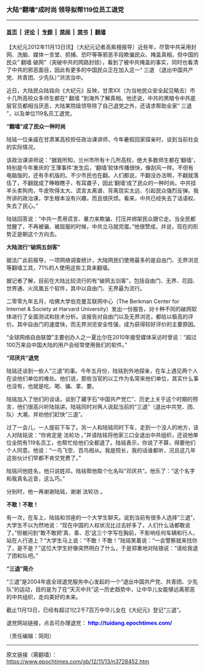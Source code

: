 ### 大陆“翻墙”成时尚 领导拟帮119位员工退党

---

#### [首页](../../../..?n3728452) &nbsp;|&nbsp; [评论](../../../../../epoch-comment?n3728452) &nbsp;|&nbsp; [专题](../../../../../epoch-special?n3728452) &nbsp;|&nbsp; [禁闻](../../../../../epoch-news?n3728452) &nbsp;|&nbsp; [禁书](../../../../../books?n3728452) &nbsp;|&nbsp; [翻墙](https://github.com/gfw-breaker/nogfw/blob/master/README.md?n3728452)


<div class="post_content" id="artbody" itemprop="articleBody">
 <!-- article content begin -->
 <p>
  【大纪元2012年11月13日讯】（大纪元记者高紫檀报导）近些年，尽管中共采用封网、洗脑、媒体一言堂、抓捕、恐吓等等邪恶手段欺骗民众、掩盖真相，但中国的民众“
  <ok href="https://www.epochtimes.com/gb/tag/%E7%BF%BB%E5%A2%99.html">
   翻墙
  </ok>
  破网”（突破中共的网路封锁），看到了被中共掩盖的事实，同时也看清了中共的邪恶面目，因此有更多的中国民众正在加入这一“
  <ok href="https://www.epochtimes.com/gb/tag/%E4%B8%89%E9%80%80.html">
   三退
  </ok>
  （退出中国共产党、共青团、少先队）”洪流当中。
 </p>
 <p>
  近日，大陆民众陆铭向《大纪元》反映，甘肃XX（为当地民众安全起见略去）市十几所高校众多师生都在“
  <ok href="https://www.epochtimes.com/gb/tag/%E7%BF%BB%E5%A2%99.html">
   翻墙
  </ok>
  ”到海外了解真相。他还说，中共的黑暗令中共底层官员都相当厌恶，大陆某院级领导除了自己退党之外，还请求帮助全家“
  <ok href="https://www.epochtimes.com/gb/tag/%E4%B8%89%E9%80%80.html">
   三退
  </ok>
  ”，以及单位119名员工退党。
 </p>
 <p>
  <b>
   “翻墙”成了民众一种时尚
  </b>
 </p>
 <p>
  陆铭一位亲戚在甘肃某高校担任政治课讲师，今年暑假回家探亲时，谈到当前社会的实际情况。
 </p>
 <p>
  该政治课讲师说：“据我所知，兰州市所有十几所高校，绝大多数师生都在‘翻墙’，特别是今年重庆的‘王薄事件’发生后，‘翻墙’软体传播很快，像刮风一样。不但有电脑版的，还有手机版的。不少市民也在翻。人们都说，不翻没办法啊，不翻就落伍了，不翻就成了睁眼瞎子、有耳聋子，因此‘翻墙’成了民众的一种时尚。中共挂羊头卖狗肉，牛皮吹得太大、谎言太离谱、背离现实太远、引起民众强烈反弹。我所讲的政治课，学生根本没有兴趣，而且很厌烦。看来，中共已经失去了话语权、失去了民心。”
 </p>
 <p>
  陆铭回答说：“中共一贯用谎言、暴力来欺骗、打压并绑架民众跟它走。当全民都觉醒了，不再被骗、被屈服的时候，中共立马就完蛋。”他很赞成，并说，现在的形势正是朝这个方向去。
 </p>
 <p>
  <b>
   大陆流行“破网五剑客”
  </b>
 </p>
 <p>
  据法广此前报导，一项网络调查统计，大陆网民们使用最多的是自由门、无界浏览等翻墙工具，71%的人使用这些工具来翻墙。
 </p>
 <p>
  据记者了解，目前在大陆比较流行的有“破网五剑客”，包括自由门、无界、花园、世界通、火凤凰五个软件，其中以自由门、无界最为流行。
 </p>
 <p>
  二零零九年五月，哈佛大学伯克曼互联网中心（The Berkman Center for Internet &amp; Society at Harvard University）发出一份报告，对十种不同的破网软体进行了全面测试和技术分析。该报告对自由门以及无界浏览，都给以极高的评价。其中自由门的速度快，而无界浏览安全性强，成为获得较好评价的主要原因。
 </p>
 <p>
  “全球网络自由联盟”主要创办人之一夏比尔在2010年接受媒体采访时曾说：“超过100万来自中国大陆的用户会经常使用我们的软件。”
 </p>
 <p>
  <b>
   “邓厌共”退党
  </b>
 </p>
 <p>
  陆铭还谈到一些人“三退”的事。今年五月份，陆铭到外地探亲，在车上遇见两个人在谈他们单位的难处。他们说，那些当官的以工作为名常来他们单位，其实什么事也没有，也就是吃、喝、骗、拿、要。
 </p>
 <p>
  陆铭加入了他们的谈话，谈到了藏字石“中国共产党亡”、历史上关于这个时期的预言，他们很高兴听陆铭讲。陆铭同时对两人说起当前的“三退”（退出中共党、团、队）大潮，并劝他们赶快“三退”。
 </p>
 <p>
  过了一会儿，一人提前下车了。另一人和陆铭同时下车，走到一个没人的地方，该人对陆铭说：“你肯定是
  <ok href="https://www.epochtimes.com/gb/tag/%E6%B3%95%E8%BD%AE%E5%8A%9F.html">
   法轮功
  </ok>
  。”并请陆铭将他家三口全退出中共组织，还说他单位全院有119名员工，也帮忙给他们全都退了。陆铭表示，你说了不算，得要他们个人同意。他说：“一鸟飞空、百鸟相从。我是院长，我的话谁都听，况且这几年这些伙计们早都不肯交党费了。”
 </p>
 <p>
  陆铭问他姓名，他只说姓邓。陆铭帮他取个化名叫“邓厌共”。他乐了：“这个名字和我真名近音，这么巧。”
 </p>
 <p>
  分别时，他一再谢谢陆铭，谢谢
  <ok href="https://www.epochtimes.com/gb/tag/%E6%B3%95%E8%BD%AE%E5%8A%9F.html">
   法轮功
  </ok>
  。
 </p>
 <p>
  <b>
   不敢！不敢！
  </b>
 </p>
 <p>
  有一次，在车上，陆铭和邻座的一个大学生聊天。说到当前有很多人选择“三退”，大学生不以为然地说：“现在中国的人权状况比过去好多了，人们什么话都敢说了。”但被问到“敢不敢把‘真、善、忍’这三个字写在胸前，不影响任何车辆和行人，站在人行道上？”大学生马上说：“不敢！不敢！”陆铭笑着说：“一会警察就来找你了，是不是？”这位大学生好像突然明白了什么，于是郑重地对陆铬说：“请给我退了团和队吧。”
 </p>
 <p>
  <b>
   “三退”简介
  </b>
 </p>
 <p>
  “三退”是2004年底全球退党服务中心发起的一个“退出中国共产党、共青团、少先队”的运动，目的是为了在“天灭中共”这一历史趋势中，让中华儿女能够远离邪恶的中共组织，走向美好的未来。
 </p>
 <p>
  截止11月13日，已经有超过1亿2千7百万中华儿女在《大纪元》登记“三退”。
 </p>
 <p>
  退党网站链接，点击可办理退党：
  <ok href="http://tuidang.epochtimes.com/">
   <font color="blue">
    <b>
     http://tuidang.epochtimes.com/
    </b>
   </font>
  </ok>
 </p>
 <p>
  （责任编辑：简阳）
 </p>
 <!-- article content end -->
 <div id="below_article_ad">
 </div>
</div>


---

原文链接（需翻墙）：https://www.epochtimes.com/gb/12/11/13/n3728452.htm